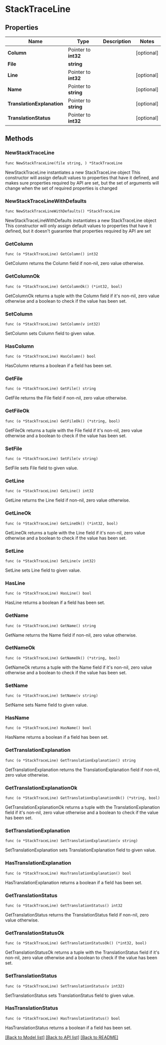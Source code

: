 # StackTraceLine

## Properties

Name | Type | Description | Notes
------------ | ------------- | ------------- | -------------
**Column** | Pointer to **int32** |  | [optional] 
**File** | **string** |  | 
**Line** | Pointer to **int32** |  | [optional] 
**Name** | Pointer to **string** |  | [optional] 
**TranslationExplanation** | Pointer to **string** |  | [optional] 
**TranslationStatus** | Pointer to **int32** |  | [optional] 

## Methods

### NewStackTraceLine

`func NewStackTraceLine(file string, ) *StackTraceLine`

NewStackTraceLine instantiates a new StackTraceLine object
This constructor will assign default values to properties that have it defined,
and makes sure properties required by API are set, but the set of arguments
will change when the set of required properties is changed

### NewStackTraceLineWithDefaults

`func NewStackTraceLineWithDefaults() *StackTraceLine`

NewStackTraceLineWithDefaults instantiates a new StackTraceLine object
This constructor will only assign default values to properties that have it defined,
but it doesn't guarantee that properties required by API are set

### GetColumn

`func (o *StackTraceLine) GetColumn() int32`

GetColumn returns the Column field if non-nil, zero value otherwise.

### GetColumnOk

`func (o *StackTraceLine) GetColumnOk() (*int32, bool)`

GetColumnOk returns a tuple with the Column field if it's non-nil, zero value otherwise
and a boolean to check if the value has been set.

### SetColumn

`func (o *StackTraceLine) SetColumn(v int32)`

SetColumn sets Column field to given value.

### HasColumn

`func (o *StackTraceLine) HasColumn() bool`

HasColumn returns a boolean if a field has been set.

### GetFile

`func (o *StackTraceLine) GetFile() string`

GetFile returns the File field if non-nil, zero value otherwise.

### GetFileOk

`func (o *StackTraceLine) GetFileOk() (*string, bool)`

GetFileOk returns a tuple with the File field if it's non-nil, zero value otherwise
and a boolean to check if the value has been set.

### SetFile

`func (o *StackTraceLine) SetFile(v string)`

SetFile sets File field to given value.


### GetLine

`func (o *StackTraceLine) GetLine() int32`

GetLine returns the Line field if non-nil, zero value otherwise.

### GetLineOk

`func (o *StackTraceLine) GetLineOk() (*int32, bool)`

GetLineOk returns a tuple with the Line field if it's non-nil, zero value otherwise
and a boolean to check if the value has been set.

### SetLine

`func (o *StackTraceLine) SetLine(v int32)`

SetLine sets Line field to given value.

### HasLine

`func (o *StackTraceLine) HasLine() bool`

HasLine returns a boolean if a field has been set.

### GetName

`func (o *StackTraceLine) GetName() string`

GetName returns the Name field if non-nil, zero value otherwise.

### GetNameOk

`func (o *StackTraceLine) GetNameOk() (*string, bool)`

GetNameOk returns a tuple with the Name field if it's non-nil, zero value otherwise
and a boolean to check if the value has been set.

### SetName

`func (o *StackTraceLine) SetName(v string)`

SetName sets Name field to given value.

### HasName

`func (o *StackTraceLine) HasName() bool`

HasName returns a boolean if a field has been set.

### GetTranslationExplanation

`func (o *StackTraceLine) GetTranslationExplanation() string`

GetTranslationExplanation returns the TranslationExplanation field if non-nil, zero value otherwise.

### GetTranslationExplanationOk

`func (o *StackTraceLine) GetTranslationExplanationOk() (*string, bool)`

GetTranslationExplanationOk returns a tuple with the TranslationExplanation field if it's non-nil, zero value otherwise
and a boolean to check if the value has been set.

### SetTranslationExplanation

`func (o *StackTraceLine) SetTranslationExplanation(v string)`

SetTranslationExplanation sets TranslationExplanation field to given value.

### HasTranslationExplanation

`func (o *StackTraceLine) HasTranslationExplanation() bool`

HasTranslationExplanation returns a boolean if a field has been set.

### GetTranslationStatus

`func (o *StackTraceLine) GetTranslationStatus() int32`

GetTranslationStatus returns the TranslationStatus field if non-nil, zero value otherwise.

### GetTranslationStatusOk

`func (o *StackTraceLine) GetTranslationStatusOk() (*int32, bool)`

GetTranslationStatusOk returns a tuple with the TranslationStatus field if it's non-nil, zero value otherwise
and a boolean to check if the value has been set.

### SetTranslationStatus

`func (o *StackTraceLine) SetTranslationStatus(v int32)`

SetTranslationStatus sets TranslationStatus field to given value.

### HasTranslationStatus

`func (o *StackTraceLine) HasTranslationStatus() bool`

HasTranslationStatus returns a boolean if a field has been set.


[[Back to Model list]](../README.md#documentation-for-models) [[Back to API list]](../README.md#documentation-for-api-endpoints) [[Back to README]](../README.md)


